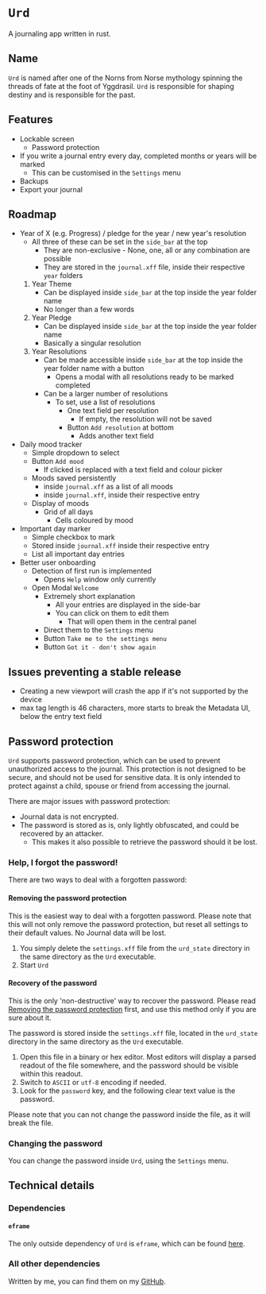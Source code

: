 # `Urd`
A journaling app written in rust.

## Name
`Urd` is named after one of the Norns from Norse mythology spinning the threads of fate at the foot of Yggdrasil. `Urd` is responsible for shaping destiny and is responsible for the past.

## Features

- Lockable screen
    - Password protection
- If you write a journal entry every day, completed months or years will be marked
    - This can be customised in the `Settings` menu
- Backups
- Export your journal

## Roadmap

- Year of X (e.g. Progress) / pledge for the year / new year's resolution
    - All three of these can be set in the `side_bar` at the top
        - They are non-exclusive - None, one, all or any combination are possible
        - They are stored in the `journal.xff` file, inside their respective `year` folders
    1. Year Theme
        - Can be displayed inside `side_bar` at the top inside the year folder name
        - No longer than a few words
    2. Year Pledge
        - Can be displayed inside `side_bar` at the top inside the year folder name
        - Basically a singular resolution
    3. Year Resolutions
        - Can be made accessible inside `side_bar` at the top inside the year folder name with a button
            - Opens a modal with all resolutions ready to be marked completed
        - Can be a larger number of resolutions
            - To set, use a list of resolutions
                - One text field per resolution
                    - If empty, the resolution will not be saved
                - Button `Add resolution` at bottom
                    - Adds another text field
- Daily mood tracker
    - Simple dropdown to select
    - Button `Add mood`
        - If clicked is replaced with a text field and colour picker
    - Moods saved persistently
        - inside `journal.xff` as a list of all moods
        - inside `journal.xff`, inside their respective entry
    - Display of moods
        - Grid of all days
            - Cells coloured by mood
- Important day marker
    - Simple checkbox to mark
    - Stored inside `journal.xff` inside their respective entry
    - List all important day entries
- Better user onboarding
    - Detection of first run is implemented
        - Opens `Help` window only currently
    - Open Modal `Welcome`
        - Extremely short explanation
            - All your entries are displayed in the side-bar
            - You can click on them to edit them
                - That will open them in the central panel
        - Direct them to the `Settings` menu
        - Button `Take me to the settings menu`
        - Button `Got it - don't show again`

## Issues preventing a stable release

- Creating a new viewport will crash the app if it's not supported by the device
- max tag length is 46 characters, more starts to break the Metadata UI, below the entry text field

## Password protection

`Urd` supports password protection, which can be used to prevent unauthorized access to the journal.
This protection is not designed to be secure, and should not be used for sensitive data.
It is only intended to protect against a child, spouse or friend from accessing the journal.

There are major issues with password protection:
- Journal data is not encrypted.
- The password is stored as is, only lightly obfuscated, and could be recovered by an attacker.
    - This makes it also possible to retrieve the password should it be lost.

### Help, I forgot the password!

There are two ways to deal with a forgotten password:

#### Removing the password protection
This is the easiest way to deal with a forgotten password.
Please note that this will not only remove the password protection, but reset all settings to their default values.
No Journal data will be lost.

1. You simply delete the `settings.xff` file from the `urd_state` directory in the same directory as the `Urd` executable.
2. Start `Urd`

#### Recovery of the password
This is the only 'non-destructive' way to recover the password. Please read [Removing the password protection](#removing-the-password-protection) first, and use this method only if you are sure about it.

The password is stored inside the `settings.xff` file, located in the `urd_state` directory in the same directory as the `Urd` executable.

1. Open this file in a binary or hex editor. Most editors will display a parsed readout of the file somewhere, and the password should be visible within this readout.
2. Switch to `ASCII` or `utf-8` encoding if needed.
3. Look for the `password` key, and the following clear text value is the password.

Please note that you can not change the password inside the file, as it will break the file.

### Changing the password

You can change the password inside `Urd`, using the `Settings` menu.

## Technical details

### Dependencies

#### `eframe`
The only outside dependency of `Urd` is `eframe`, which can be found [here](https://github.com/emilk/egui).

### All other dependencies
Written by me, you can find them on my [GitHub](https://github.com/xqhare).

